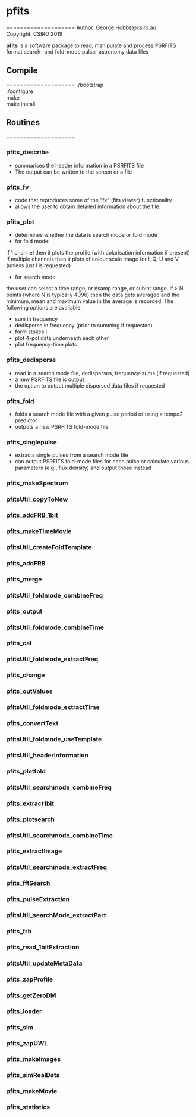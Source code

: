 # pfits
====================
Author:    George.Hobbs@csiro.au  
Copyright: CSIRO 2019

**pfits** is a software package to read, manipulate and process PSRFITS format search- and fold-mode pulsar astronomy data files  

## Compile
====================
./bootstrap  
./configure  
make  
make install 

## Routines
====================

### pfits_describe

+ summarises the header information in a PSRFITS file
+ The output can be written to the screen or a file

### pfits_fv

+ code that reproduces some of the "fv" (fits viewer) functionality
+ allows the user to obtain detailed information about the file.

### pfits_plot

+ determines whether the data is search mode or fold mode
+ for fold mode:

if 1 channel then it plots the profile (with polarisation information if present)
if multiple channels then it plots of colour scale image for I, Q, U and V (unless just I is requested)

+ for search mode:

the user can select a time range, or nsamp range, or subint range. If > N points (where N is typically 4096) then the data gets averaged and the minimum, mean and maximum value in the average is recorded. The following options are available:

- sum in frequency
- dedisperse in frequency (prior to summing if requested)
- form stokes I
- plot 4-pol data underneath each other
- plot frequency-time plots

### pfits_dedisperse

+ read in a search mode file, dedisperses, frequency-sums (if requested)
+ a new PSRFITS file is output
+ the option to output multiple dispersed data files if requested

### pfits_fold

+ folds a search mode file with a given pulse period or using a tempo2 predictor
+ outputs a new PSRFITS fold-mode file

### pfits_singlepulse

+ extracts single pulses from a search mode file
+ can output PSRFITS fold-mode files for each pulse or calculate various parameters (e.g., flux density) and output those instead

### pfits_makeSpectrum
### pfitsUtil_copyToNew
### pfits_addFRB_1bit   
### pfits_makeTimeMovie
### pfitsUtil_createFoldTemplate
### pfits_addFRB
### pfits_merge
### pfitsUtil_foldmode_combineFreq
### pfits_output
### pfitsUtil_foldmode_combineTime
### pfits_cal
### pfitsUtil_foldmode_extractFreq
### pfits_change
### pfits_outValues
### pfitsUtil_foldmode_extractTime
### pfits_convertText    
### pfitsUtil_foldmode_useTemplate
### pfitsUtil_headerInformation
### pfits_plotfold  
### pfitsUtil_searchmode_combineFreq
### pfits_extract1bit
### pfits_plotsearch           
### pfitsUtil_searchmode_combineTime
### pfits_extractImage
### pfitsUtil_searchmode_extractFreq
### pfits_fftSearch
### pfits_pulseExtraction      
### pfitsUtil_searchMode_extractPart
### pfits_frb
### pfits_read_1bitExtraction
### pfitsUtil_updateMetaData
### pfits_zapProfile
### pfits_getZeroDM                 
### pfits_loader
### pfits_sim
### pfits_zapUWL
### pfits_makeImages
### pfits_simRealData
### pfits_makeMovie
### pfits_statistics

